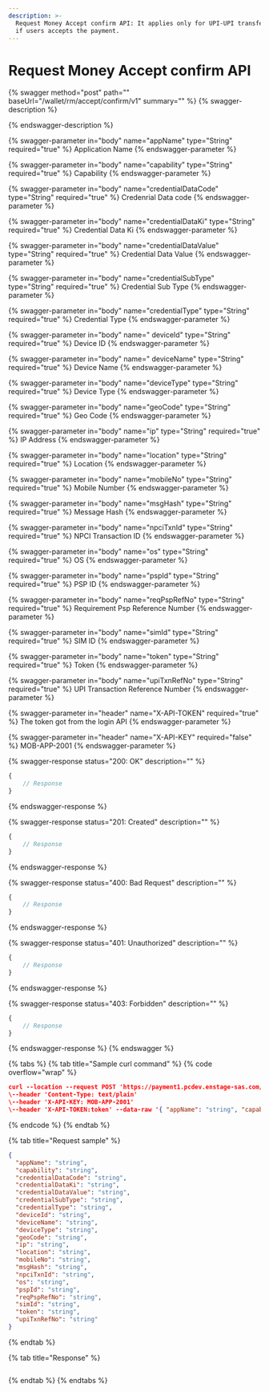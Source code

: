 ```yaml
---
description: >-
  Request Money Accept confirm API: It applies only for UPI-UPI transfer mode,
  if users accepts the payment.
---
```


# Request Money Accept confirm API

{% swagger method="post" path="" baseUrl="<domain>/wallet/rm/accept/confirm/v1" summary="" %}
{% swagger-description %}

{% endswagger-description %}

{% swagger-parameter in="body" name="appName" type="String" required="true" %}
​Application Name
{% endswagger-parameter %}

{% swagger-parameter in="body" name="capability" type="String" required="true" %}
​Capability
{% endswagger-parameter %}

{% swagger-parameter in="body" name="credentialDataCode" type="String" required="true" %}
​Credenrial Data code
{% endswagger-parameter %}

{% swagger-parameter in="body" name="credentialDataKi" type="String" required="true" %}
​Credential Data Ki
{% endswagger-parameter %}

{% swagger-parameter in="body" name="credentialDataValue" type="String" required="true" %}
Credential Data Value
{% endswagger-parameter %}

{% swagger-parameter in="body" name="credentialSubType" type="String" required="true" %}
Credential Sub Type
{% endswagger-parameter %}

{% swagger-parameter in="body" name="credentialType" type="String" required="true" %}
Credential Type
{% endswagger-parameter %}

{% swagger-parameter in="body" name="  deviceId" type="String" required="true" %}
Device ID
{% endswagger-parameter %}

{% swagger-parameter in="body" name=" deviceName" type="String" required="true" %}
​Device Name
{% endswagger-parameter %}

{% swagger-parameter in="body" name="deviceType" type="String" required="true" %}
Device Type
{% endswagger-parameter %}

{% swagger-parameter in="body" name="geoCode" type="String" required="true" %}
Geo Code
{% endswagger-parameter %}

{% swagger-parameter in="body" name="ip" type="String" required="true" %}
IP Address
{% endswagger-parameter %}

{% swagger-parameter in="body" name="location" type="String" required="true" %}
​Location
{% endswagger-parameter %}

{% swagger-parameter in="body" name="mobileNo" type="String" required="true" %}
Mobile Number
{% endswagger-parameter %}

{% swagger-parameter in="body" name="msgHash" type="String" required="true" %}
Message Hash
{% endswagger-parameter %}

{% swagger-parameter in="body" name="npciTxnId" type="String" required="true" %}
NPCI Transaction ID
{% endswagger-parameter %}

{% swagger-parameter in="body" name="os" type="String" required="true" %}
​OS
{% endswagger-parameter %}

{% swagger-parameter in="body" name="pspId" type="String" required="true" %}
​PSP ID
{% endswagger-parameter %}

{% swagger-parameter in="body" name="reqPspRefNo" type="String" required="true" %}
​Requirement Psp Reference Number
{% endswagger-parameter %}

{% swagger-parameter in="body" name="simId" type="String" required="true" %}
SIM ID
{% endswagger-parameter %}

{% swagger-parameter in="body" name="token" type="String" required="true" %}
​Token
{% endswagger-parameter %}

{% swagger-parameter in="body" name="upiTxnRefNo" type="String" required="true" %}
UPI Transaction Reference Number
{% endswagger-parameter %}

{% swagger-parameter in="header" name="X-API-TOKEN" required="true" %}
The token got from the login API
{% endswagger-parameter %}

{% swagger-parameter in="header" name="X-API-KEY" required="false" %}
MOB-APP-2001
{% endswagger-parameter %}

{% swagger-response status="200: OK" description="" %}
```javascript
{
    // Response
}
```
{% endswagger-response %}

{% swagger-response status="201: Created" description="" %}
```javascript
{
    // Response
}
```
{% endswagger-response %}

{% swagger-response status="400: Bad Request" description="" %}
```javascript
{
    // Response
}
```
{% endswagger-response %}

{% swagger-response status="401: Unauthorized" description="" %}
```javascript
{
    // Response
}
```
{% endswagger-response %}

{% swagger-response status="403: Forbidden" description="" %}
```javascript
{
    // Response
}
```
{% endswagger-response %}
{% endswagger %}

{% tabs %}
{% tab title="Sample curl command" %}
{% code overflow="wrap" %}
```json
curl --location --request POST 'https://payment1.pcdev.enstage-sas.com/wallet/rm/accept/confirm/v1'
\--header 'Content-Type: text/plain'
\--header 'X-API-KEY: MOB-APP-2001'
\--header 'X-API-TOKEN:token' --data-raw '{ "appName": "string", "capability": "string", "credentialDataCode": "string", "credentialDataKi": "string", "credentialDataValue": "string", "credentialSubType": "string", "credentialType": "string", "deviceId": "string", "deviceName": "string", "deviceType": "string", "geoCode": "string", "ip": "string", "location": "string", "mobileNo": "string", "msgHash": "string", "npciTxnId": "string", "os": "string", "pspId": "string", "reqPspRefNo": "string", "simId": "string", "token": "string", "upiTxnRefNo": "string" }'
```
{% endcode %}
{% endtab %}

{% tab title="Request sample" %}
```json
{
  "appName": "string",
  "capability": "string",
  "credentialDataCode": "string",
  "credentialDataKi": "string",
  "credentialDataValue": "string",
  "credentialSubType": "string",
  "credentialType": "string",
  "deviceId": "string",
  "deviceName": "string",
  "deviceType": "string",
  "geoCode": "string",
  "ip": "string",
  "location": "string",
  "mobileNo": "string",
  "msgHash": "string",
  "npciTxnId": "string",
  "os": "string",
  "pspId": "string",
  "reqPspRefNo": "string",
  "simId": "string",
  "token": "string",
  "upiTxnRefNo": "string"
}
```
{% endtab %}

{% tab title="Response" %}
```jsdoc
```
{% endtab %}
{% endtabs %}

